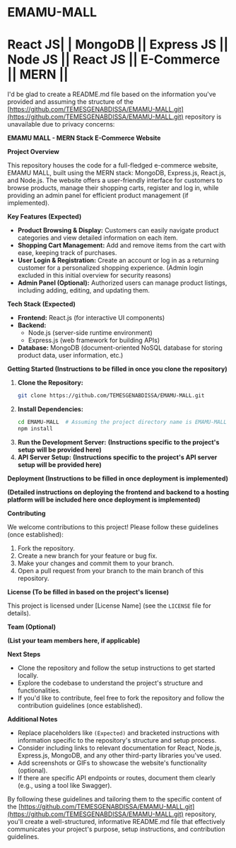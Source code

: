 # EMAMU-MALL
# React JS| | MongoDB || Express JS || Node JS || React JS || E-Commerce || MERN ||

I'd be glad to create a README.md file based on the information you've provided and assuming the structure of the [https://github.com/TEMESGENABDISSA/EMAMU-MALL.git](https://github.com/TEMESGENABDISSA/EMAMU-MALL.git) repository is unavailable due to privacy concerns:

**EMAMU MALL - MERN Stack E-Commerce Website**

**Project Overview**

This repository houses the code for a full-fledged e-commerce website, EMAMU MALL, built using the MERN stack: MongoDB, Express.js, React.js, and Node.js. The website offers a user-friendly interface for customers to browse products, manage their shopping carts, register and log in, while providing an admin panel for efficient product management (if implemented).

**Key Features (Expected)**

* **Product Browsing & Display:** Customers can easily navigate product categories and view detailed information on each item.
* **Shopping Cart Management:** Add and remove items from the cart with ease, keeping track of purchases.
* **User Login & Registration:** Create an account or log in as a returning customer for a personalized shopping experience. (Admin login excluded in this initial overview for security reasons)
* **Admin Panel (Optional):** Authorized users can manage product listings, including adding, editing, and updating them.

**Tech Stack (Expected)**

* **Frontend:** React.js (for interactive UI components)
* **Backend:**
    * Node.js (server-side runtime environment)
    * Express.js (web framework for building APIs)
* **Database:** MongoDB (document-oriented NoSQL database for storing product data, user information, etc.)

**Getting Started (Instructions to be filled in once you clone the repository)**

1. **Clone the Repository:**
   ```bash
   git clone https://github.com/TEMESGENABDISSA/EMAMU-MALL.git
   ```
2. **Install Dependencies:**
   ```bash
   cd EMAMU-MALL  # Assuming the project directory name is EMAMU-MALL
   npm install
   ```
3. **Run the Development Server:**
   **(Instructions specific to the project's setup will be provided here)**
4. **API Server Setup:**
   **(Instructions specific to the project's API server setup will be provided here)**

**Deployment (Instructions to be filled in once deployment is implemented)**

**(Detailed instructions on deploying the frontend and backend to a hosting platform will be included here once deployment is implemented)**

**Contributing**

We welcome contributions to this project! Please follow these guidelines (once established):

1. Fork the repository.
2. Create a new branch for your feature or bug fix.
3. Make your changes and commit them to your branch.
4. Open a pull request from your branch to the main branch of this repository.

**License (To be filled in based on the project's license)**

This project is licensed under [License Name] (see the `LICENSE` file for details).

**Team (Optional)**

**(List your team members here, if applicable)**

**Next Steps**

* Clone the repository and follow the setup instructions to get started locally.
* Explore the codebase to understand the project's structure and functionalities.
* If you'd like to contribute, feel free to fork the repository and follow the contribution guidelines (once established).

**Additional Notes**

* Replace placeholders like `(Expected)` and bracketed instructions with information specific to the repository's structure and setup process.
* Consider including links to relevant documentation for React, Node.js, Express.js, MongoDB, and any other third-party libraries you've used.
* Add screenshots or GIFs to showcase the website's functionality (optional).
* If there are specific API endpoints or routes, document them clearly (e.g., using a tool like Swagger).

By following these guidelines and tailoring them to the specific content of the [https://github.com/TEMESGENABDISSA/EMAMU-MALL.git](https://github.com/TEMESGENABDISSA/EMAMU-MALL.git) repository, you'll create a well-structured, informative README.md file that effectively communicates your project's purpose, setup instructions, and contribution guidelines.
